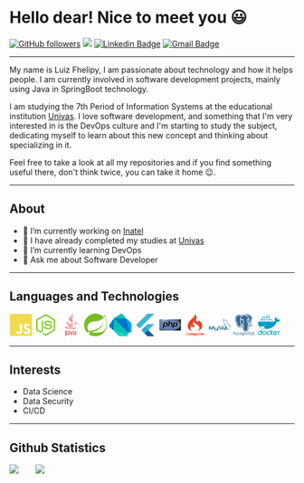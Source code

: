 # Hello dear! Nice to meet you 😃

[![GitHub followers](https://img.shields.io/github/followers/LuizFhelipy?style=social)](https://github.com/LuizFhelipy?tab=followers)
![](https://komarev.com/ghpvc/?username=LuizFhelipy&color=006bed)
[![Linkedin Badge](https://img.shields.io/badge/-Luiz%20Fhelipy-006bed?style=flat-square&logo=Linkedin&logoColor=white&link=https://www.linkedin.com/in/lf-teixeira/)](https://www.linkedin.com/in/lf-teixeira/) 
[![Gmail Badge](https://img.shields.io/badge/-fhelipyrt@gmail.com-006bed?style=flat-square&logo=Gmail&logoColor=white&link=mailto:fhelipyrt@gmail.com)](mailto:fhelipyrt@gmail.com)

---------------------------------------------------------------------------------------------------------------------------------------------------------------------------------

My name is Luiz Fhelipy, I am passionate about technology and how it helps people. I am currently involved in software development projects, mainly using Java in SpringBoot technology.

I am studying the 7th Period of Information Systems at the educational institution [Univas](https://www.univas.edu.br/index_univas_1.asp). I love software development, and something that I'm very interested in is the DevOps culture and I'm starting to study the subject, dedicating myself to learn about this new concept and thinking about specializing in it.

Feel free to take a look at all my repositories and if you find something useful there, don't think twice, you can take it home 😉.

---------------------------------------------------------------------------------------------------------------------------------------------------------------------------------

## About

- 🎤 I’m currently working on  [Inatel](https://inatel.br/home/)
- 🏢 I have already completed my studies at [Univas](https://www.univas.edu.br/index_univas_1.asp)
- 🤖 I’m currently learning DevOps
- 💬 Ask me about Software Developer 

---------------------------------------------------------------------------------------------------------------------------------------------------------------------------------

## Languages and Technologies
<p align="left">
  <img src="https://github.com/devicons/devicon/blob/master/icons/javascript/javascript-plain.svg" alt="javascript" width="40" height="40"/>
  <img src="https://github.com/devicons/devicon/blob/master/icons/nodejs/nodejs-plain.svg" alt="nodejs" width="40" height="40"/>
  <img src="https://github.com/devicons/devicon/blob/master/icons/java/java-plain-wordmark.svg" alt="java" width="40" height="40"/>
  <img src="https://github.com/devicons/devicon/blob/master/icons/spring/spring-original.svg" alt="spring" width="40" height="40"/>
  <img src="https://github.com/devicons/devicon/blob/master/icons/dart/dart-original.svg" alt="dart" width="40" height="40" />
  <img src="https://github.com/devicons/devicon/blob/master/icons/flutter/flutter-original.svg" alt="flutter" width="40" height="40" />
  <img src="https://github.com/devicons/devicon/blob/master/icons/php/php-original.svg" alt="php" width="40" height="40" />
  <img src="https://github.com/devicons/devicon/blob/master/icons/codeigniter/codeigniter-plain-wordmark.svg" alt="codeigniter" width="40" height="40" />
  <img src="https://github.com/devicons/devicon/blob/master/icons/mysql/mysql-plain-wordmark.svg" alt="mysql" width="40" height="40"/>
  <img src="https://github.com/devicons/devicon/blob/master/icons/postgresql/postgresql-plain-wordmark.svg" alt="postgresql" width="40" height="40"/>
  <img src="https://github.com/devicons/devicon/blob/master/icons/docker/docker-plain-wordmark.svg" alt="docker" width="40" height="40"/>
</p>

---------------------------------------------------------------------------------------------------------------------------------------------------------------------------------

## Interests
- Data Science
- Data Security
- CI/CD

---------------------------------------------------------------------------------------------------------------------------------------------------------------------------------

## Github Statistics

<p>
  <img height="165" src="https://github-readme-stats.vercel.app/api?username=LuizFhelipy&show_icons=true&theme=great-gatsby">ㅤㅤ 
  <img src="https://github-readme-stats.vercel.app/api/top-langs/?username=luizfhelipy&layout=compact&langs_count=6&theme=great-gatsby">
</p>
